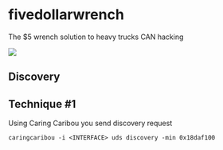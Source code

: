 # fivedollarwrench
The $5 wrench solution to heavy trucks CAN hacking

![](https://imgs.xkcd.com/comics/security.png)

## Discovery

## Technique #1
Using Caring Caribou you send discovery request
```
caringcaribou -i <INTERFACE> uds discovery -min 0x18daf100
```
